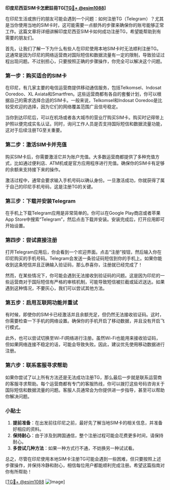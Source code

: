**印度尼西亚SIM卡怎麽註冊TG[[TG💪+ @esim1088](https://t.me/s/esim1088)]**

在印尼生活或旅行的朋友可能会遇到一个问题：如何注册TG（Telegram）？尤其是当你使用当地的SIM卡时，这可能需要一点额外的步骤来确保你的账号能够正常工作。这篇文章将详细讲解印度尼西亚SIM卡如何成功注册TG，希望能帮助到有需要的朋友们。

首先，让我们了解一下为什么有些人在印尼使用本地SIM卡时无法顺利注册TG。这通常是因为印尼的网络运营商对国际短信和数据流量有一定的限制，导致验证过程出现问题。不过别担心，只要按照正确的步骤操作，你完全可以解决这个问题。

### 第一步：购买适合的SIM卡

在印尼，有几家主要的电信运营商提供移动通信服务，包括Telkomsel、Indosat Ooredoo、XL Axiata和Smartfren。这些运营商都有各自的套餐计划，你可以根据自己的需求选择合适的SIM卡。一般来说，Telkomsel和Indosat Ooredoo是比较受欢迎的选择，因为它们的网络覆盖范围广且信号稳定。

当你到达印尼后，可以在机场或者各大城市的营业厅购买SIM卡。购买时记得带上护照以便完成实名认证。同时，询问工作人员是否支持国际短信和数据流量功能，这对于后续注册TG至关重要。

### 第二步：激活SIM卡并充值

购买SIM卡后，你需要激活它并为账户充值。大多数运营商都提供了多种充值方式，比如通过便利店、ATM机或是官方应用程序进行充值。确保你的SIM卡有足够的余额来支持接下来的操作。

激活过程中，通常会要求输入手机号码以确认身份。一旦激活成功，你就获得了属于自己的印尼手机号码，这是注册TG的关键。

### 第三步：下载并安装Telegram

在手机上下载Telegram应用是非常简单的。你可以在Google Play商店或者苹果App Store中搜索“Telegram”，然后点击下载并安装。安装完成后，打开应用即可开始设置。

### 第四步：尝试直接注册

打开Telegram应用后，你会看到一个欢迎界面。点击“注册”按钮，然后输入你在印尼购买的手机号码。Telegram会发送一条验证码短信到你的手机上。如果你能收到这条短信并且正确输入验证码，那么恭喜你，注册就已经完成了！

然而，在某些情况下，你可能会遇到无法接收到验证码的问题。这是因为印尼的一些运营商对于国际短信有严格的审核机制，可能导致短信被拦截或延迟送达。如果遇到这种情况，不要灰心，我们可以尝试其他方法。

### 第五步：启用互联网功能并重试

有时候，即使你的SIM卡已经激活并且余额充足，但仍然无法接收验证码。这时，你需要检查一下手机的网络设置。确保你的手机开启了移动数据，并且没有开启飞行模式。

此外，也可以尝试切换至Wi-Fi网络进行注册。虽然Wi-Fi也能用来接收验证码，但如果网络连接不稳定的话，可能会导致失败。因此，建议优先使用移动数据进行注册。

### 第六步：联系客服寻求帮助

如果你尝试了以上所有方法还是无法成功注册TG，那么最后一步就是联系运营商的客服寻求帮助。每个运营商都有专门的客服热线，你可以拨打这些号码咨询关于国际短信和数据流量的问题。客服人员通常会为你提供进一步指导，甚至可以帮助你解决问题。

### 小贴士

1. **提前准备**：在出发前往印尼之前，最好先了解当地SIM卡的相关信息，并准备好相应的资料。
2. **保持耐心**：由于涉及到跨国通信，整个注册过程可能会花费更多时间，请保持耐心。
3. **多尝试几种方法**：如果一种方式行不通，不妨换另一种试试看。

总之，尽管在印尼使用本地SIM卡注册TG可能会遇到一些困难，但只要按照上述步骤操作，并保持冷静和耐心，相信每位用户都能顺利完成注册。希望这篇指南对你有所帮助！

[[TG💪+ @esim1088](https://t.me/s/esim1088) ![Image](https://i.postimg.cc/4NQfJmqS/Snipaste-2025-05-13-00-14-12.png)]